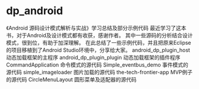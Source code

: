 # dp_android
《Android 源码设计模式解析与实战》学习总结及部分示例代码
最近学习了这本书，对于Android及设计模式都有收获，感谢作者。
其中一些源码的分析结合设计模式，很到位，有助于加深理解。
在此总结了一些示例代码，并且把原来Eclipse的项目移植到了Android Studio环境中，分享给大家。
android_dp_plugin_host 动态加载框架的主程序
android_dp_plugin_plugin 动态加载框架的插件程序
CommandApplication 命令模式的源代码
Simple_eventbus_demo 事件模式的源代码
simple_imageloader 图片加载的源代码
the-tech-frontier-app MVP例子的源代码
CircleMenuLayout 圆形菜单及适配器的源代码
